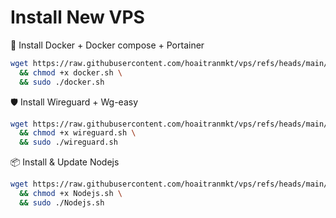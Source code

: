 # Install New VPS
🚀 Install Docker + Docker compose + Portainer

```bash
wget https://raw.githubusercontent.com/hoaitranmkt/vps/refs/heads/main/docker.sh -O docker.sh \
  && chmod +x docker.sh \
  && sudo ./docker.sh
```

🛡️ Install Wireguard + Wg-easy

```bash
wget https://raw.githubusercontent.com/hoaitranmkt/vps/refs/heads/main/wireguard.sh -O wireguard.sh \
  && chmod +x wireguard.sh \
  && sudo ./wireguard.sh
```

📦 Install & Update Nodejs

```bash
wget https://raw.githubusercontent.com/hoaitranmkt/vps/refs/heads/main/Nodejs.sh -O Nodejs.sh \
  && chmod +x Nodejs.sh \
  && sudo ./Nodejs.sh
```
